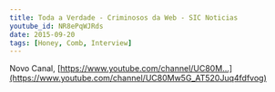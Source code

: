 ```yaml
---
title: Toda a Verdade - Criminosos da Web - SIC Noticias
youtube_id: NR8ePqWJRds
date: 2015-09-20
tags: [Honey, Comb, Interview]
---
```

Novo Canal,  [https://www.youtube.com/channel/UC80M...](https://www.youtube.com/channel/UC80Mw5G_AT520Juq4fdfvog)
